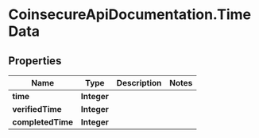 # CoinsecureApiDocumentation.TimeData

## Properties
Name | Type | Description | Notes
------------ | ------------- | ------------- | -------------
**time** | **Integer** |  | 
**verifiedTime** | **Integer** |  | 
**completedTime** | **Integer** |  | 


